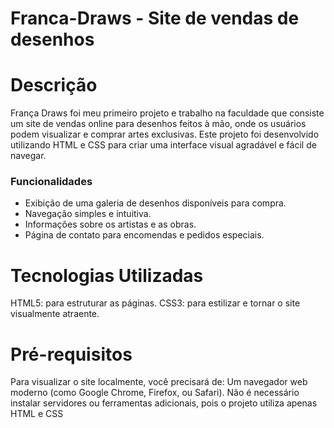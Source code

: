 # Franca-Draws - Site de vendas de desenhos

# Descrição
França Draws foi meu primeiro projeto e trabalho na faculdade que consiste um site de vendas online para desenhos feitos à mão, onde os usuários podem visualizar e comprar artes exclusivas. Este projeto foi desenvolvido utilizando HTML e CSS para criar uma interface visual agradável e fácil de navegar.

### Funcionalidades
- Exibição de uma galeria de desenhos disponíveis para compra.
- Navegação simples e intuitiva.
- Informações sobre os artistas e as obras.
- Página de contato para encomendas e pedidos especiais.

# Tecnologias Utilizadas
HTML5: para estruturar as páginas.
CSS3: para estilizar e tornar o site visualmente atraente.

# Pré-requisitos
Para visualizar o site localmente, você precisará de:
Um navegador web moderno (como Google Chrome, Firefox, ou Safari).
Não é necessário instalar servidores ou ferramentas adicionais, pois o projeto utiliza apenas HTML e CSS
